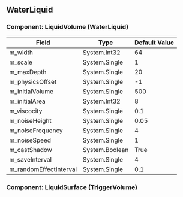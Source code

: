 ## WaterLiquid

### Component: LiquidVolume (WaterLiquid)

|Field|Type|Default Value|
|---|---|---|
|m_width|System.Int32|64|
|m_scale|System.Single|1|
|m_maxDepth|System.Single|20|
|m_physicsOffset|System.Single|-1|
|m_initialVolume|System.Single|500|
|m_initialArea|System.Int32|8|
|m_viscocity|System.Single|0.1|
|m_noiseHeight|System.Single|0.05|
|m_noiseFrequency|System.Single|4|
|m_noiseSpeed|System.Single|1|
|m_castShadow|System.Boolean|True|
|m_saveInterval|System.Single|4|
|m_randomEffectInterval|System.Single|0.1|

### Component: LiquidSurface (TriggerVolume)


